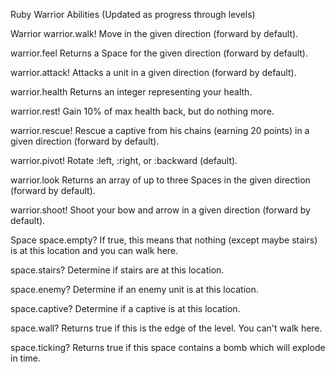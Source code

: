 Ruby Warrior Abilities (Updated as progress through levels)

Warrior
warrior.walk!
    Move in the given direction (forward by default).

warrior.feel
    Returns a Space for the given direction (forward by default).

warrior.attack!
    Attacks a unit in a given direction (forward by default).

warrior.health
    Returns an integer representing your health.

warrior.rest!
    Gain 10% of max health back, but do nothing more.

warrior.rescue!
    Rescue a captive from his chains (earning 20 points) in a given direction (forward by default).

warrior.pivot!
    Rotate :left, :right, or :backward (default).

warrior.look
    Returns an array of up to three Spaces in the given direction (forward by default).

warrior.shoot!
    Shoot your bow and arrow in a given direction (forward by default).

Space
space.empty?
    If true, this means that nothing (except maybe stairs) is at this location and you can walk here.

space.stairs?
    Determine if stairs are at this location.

space.enemy?
    Determine if an enemy unit is at this location.

space.captive?
    Determine if a captive is at this location.

space.wall?
    Returns true if this is the edge of the level. You can't walk here.

space.ticking?
    Returns true if this space contains a bomb which will explode in time.